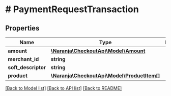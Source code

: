 # # PaymentRequestTransaction

## Properties

Name | Type | Description | Notes
------------ | ------------- | ------------- | -------------
**amount** | [**\Naranja\CheckoutApi\Model\Amount**](Amount.md) |  | 
**merchant_id** | **string** |  | [optional] 
**soft_descriptor** | **string** |  | [optional] 
**product** | [**\Naranja\CheckoutApi\Model\ProductItem[]**](ProductItem.md) |  | [optional] 

[[Back to Model list]](../../README.md#documentation-for-models) [[Back to API list]](../../README.md#documentation-for-api-endpoints) [[Back to README]](../../README.md)


